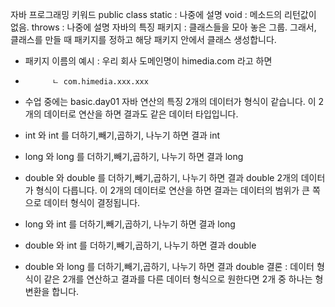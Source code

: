 자바 프로그래밍 키워드
public
class
static : 나중에 설명
void : 메소드의 리턴값이 없음.
throws : 나중에 설명
자바의 특징
패키지 : 클래스들을 모아 놓은 그룹. 그래서, 클래스를 만들 때 패키지를 정하고 해당 패키지 안에서 클래스 생성합니다.

+ 패키지 이름의 예시 : 우리 회사 도메인명이 himedia.com 라고 하면
+           ㄴ com.himedia.xxx.xxx
+ 수업 중에는 basic.day01
자바 연산의 특징
2개의 데이터가 형식이 같습니다. 이 2개의 데이터로 연산을 하면 결과도 같은 데이터 타입입니다.

+ int 와 int 를 더하기,빼기,곱하기, 나누기 하면 결과 int
+ long 와 long 를 더하기,빼기,곱하기, 나누기 하면 결과 long
+ double 와 double 를 더하기,빼기,곱하기, 나누기 하면 결과 double
2개의 데이터가 형식이 다릅니다. 이 2개의 데이터로 연산을 하면 결과는 데이터의 범위가 큰 쪽으로 데이터 형식이 결정됩니다.

+ long 와 int 를 더하기,빼기,곱하기, 나누기 하면 결과 long
+ double 와 int 를 더하기,빼기,곱하기, 나누기 하면 결과 double
+ double 와 long 를 더하기,빼기,곱하기, 나누기 하면 결과 double
결론 : 데이터 형식이 같은 2개를 연산하고 결과를 다른 데이터 형식으로 원한다면 2개 중 하나는 형변환을 합니다.